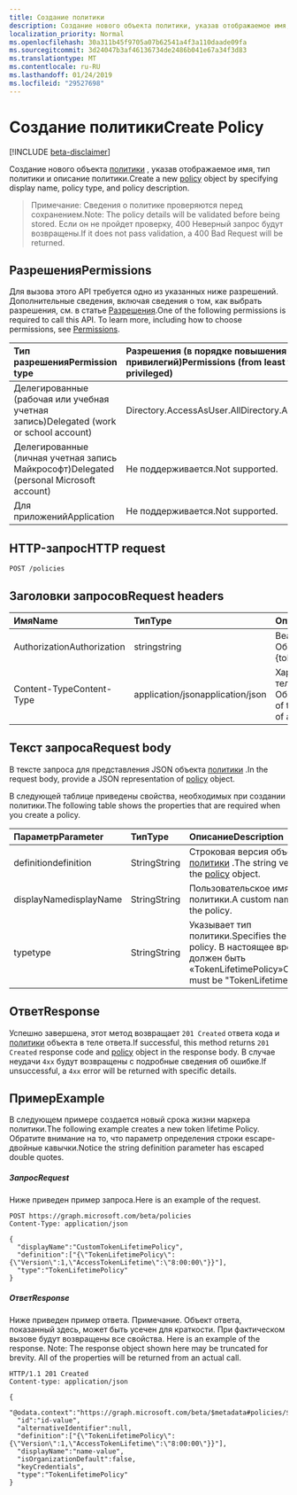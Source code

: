 ```yaml
---
title: Создание политики
description: Создание нового объекта политики, указав отображаемое имя, тип политики и описание политики.
localization_priority: Normal
ms.openlocfilehash: 30a311b45f9705a07b62541a4f3a110daade09fa
ms.sourcegitcommit: 3d24047b3af46136734de2486b041e67a34f3d83
ms.translationtype: MT
ms.contentlocale: ru-RU
ms.lasthandoff: 01/24/2019
ms.locfileid: "29527698"
---
```

# <a name="create-policy"></a><span data-ttu-id="08ece-103">Создание политики</span><span class="sxs-lookup"><span data-stu-id="08ece-103">Create Policy</span></span>

[!INCLUDE [beta-disclaimer](../../includes/beta-disclaimer.md)]

<span data-ttu-id="08ece-104">Создание нового объекта [политики](../resources/policy.md) , указав отображаемое имя, тип политики и описание политики.</span><span class="sxs-lookup"><span data-stu-id="08ece-104">Create a new [policy](../resources/policy.md) object by specifying display name, policy type, and policy description.</span></span>

><span data-ttu-id="08ece-105">Примечание: Сведения о политике проверяются перед сохранением.</span><span class="sxs-lookup"><span data-stu-id="08ece-105">Note: The policy details will be validated before being stored.</span></span> <span data-ttu-id="08ece-106">Если он не пройдет проверку, 400 Неверный запрос будут возвращены.</span><span class="sxs-lookup"><span data-stu-id="08ece-106">If it does not pass validation, a 400 Bad Request will be returned.</span></span>

## <a name="permissions"></a><span data-ttu-id="08ece-107">Разрешения</span><span class="sxs-lookup"><span data-stu-id="08ece-107">Permissions</span></span>
<span data-ttu-id="08ece-p102">Для вызова этого API требуется одно из указанных ниже разрешений. Дополнительные сведения, включая сведения о том, как выбрать разрешения, см. в статье [Разрешения](/graph/permissions-reference).</span><span class="sxs-lookup"><span data-stu-id="08ece-p102">One of the following permissions is required to call this API. To learn more, including how to choose permissions, see [Permissions](/graph/permissions-reference).</span></span>

|<span data-ttu-id="08ece-110">Тип разрешения</span><span class="sxs-lookup"><span data-stu-id="08ece-110">Permission type</span></span>      | <span data-ttu-id="08ece-111">Разрешения (в порядке повышения привилегий)</span><span class="sxs-lookup"><span data-stu-id="08ece-111">Permissions (from least to most privileged)</span></span>              |
|:--------------------|:---------------------------------------------------------|
|<span data-ttu-id="08ece-112">Делегированные (рабочая или учебная учетная запись)</span><span class="sxs-lookup"><span data-stu-id="08ece-112">Delegated (work or school account)</span></span> | <span data-ttu-id="08ece-113">Directory.AccessAsUser.All</span><span class="sxs-lookup"><span data-stu-id="08ece-113">Directory.AccessAsUser.All</span></span>    |
|<span data-ttu-id="08ece-114">Делегированные (личная учетная запись Майкрософт)</span><span class="sxs-lookup"><span data-stu-id="08ece-114">Delegated (personal Microsoft account)</span></span> | <span data-ttu-id="08ece-115">Не поддерживается.</span><span class="sxs-lookup"><span data-stu-id="08ece-115">Not supported.</span></span>    |
|<span data-ttu-id="08ece-116">Для приложений</span><span class="sxs-lookup"><span data-stu-id="08ece-116">Application</span></span> | <span data-ttu-id="08ece-117">Не поддерживается.</span><span class="sxs-lookup"><span data-stu-id="08ece-117">Not supported.</span></span> |

## <a name="http-request"></a><span data-ttu-id="08ece-118">HTTP-запрос</span><span class="sxs-lookup"><span data-stu-id="08ece-118">HTTP request</span></span>

```http
POST /policies
```
## <a name="request-headers"></a><span data-ttu-id="08ece-119">Заголовки запросов</span><span class="sxs-lookup"><span data-stu-id="08ece-119">Request headers</span></span>
| <span data-ttu-id="08ece-120">Имя</span><span class="sxs-lookup"><span data-stu-id="08ece-120">Name</span></span>       | <span data-ttu-id="08ece-121">Тип</span><span class="sxs-lookup"><span data-stu-id="08ece-121">Type</span></span> | <span data-ttu-id="08ece-122">Описание</span><span class="sxs-lookup"><span data-stu-id="08ece-122">Description</span></span>|
|:---------------|:--------|:----------|
| <span data-ttu-id="08ece-123">Authorization</span><span class="sxs-lookup"><span data-stu-id="08ece-123">Authorization</span></span>  | <span data-ttu-id="08ece-124">string</span><span class="sxs-lookup"><span data-stu-id="08ece-124">string</span></span>  | <span data-ttu-id="08ece-p103">Bearer {токен}. Обязательный.</span><span class="sxs-lookup"><span data-stu-id="08ece-p103">Bearer {token}. Required.</span></span> |
| <span data-ttu-id="08ece-127">Content-Type</span><span class="sxs-lookup"><span data-stu-id="08ece-127">Content-Type</span></span> | <span data-ttu-id="08ece-128">application/json</span><span class="sxs-lookup"><span data-stu-id="08ece-128">application/json</span></span>  | <span data-ttu-id="08ece-p104">Характер данных в теле объекта. Обязательный.</span><span class="sxs-lookup"><span data-stu-id="08ece-p104">Nature of the data in the body of an entity. Required.</span></span> |

## <a name="request-body"></a><span data-ttu-id="08ece-131">Текст запроса</span><span class="sxs-lookup"><span data-stu-id="08ece-131">Request body</span></span>
<span data-ttu-id="08ece-132">В тексте запроса для представления JSON объекта [политики](../resources/policy.md) .</span><span class="sxs-lookup"><span data-stu-id="08ece-132">In the request body, provide a JSON representation of [policy](../resources/policy.md) object.</span></span>

<span data-ttu-id="08ece-133">В следующей таблице приведены свойства, необходимых при создании политики.</span><span class="sxs-lookup"><span data-stu-id="08ece-133">The following table shows the properties that are required when you create a policy.</span></span>

| <span data-ttu-id="08ece-134">Параметр</span><span class="sxs-lookup"><span data-stu-id="08ece-134">Parameter</span></span>    | <span data-ttu-id="08ece-135">Тип</span><span class="sxs-lookup"><span data-stu-id="08ece-135">Type</span></span>   |<span data-ttu-id="08ece-136">Описание</span><span class="sxs-lookup"><span data-stu-id="08ece-136">Description</span></span>|
|:---------------|:--------|:----------|
|<span data-ttu-id="08ece-137">definition</span><span class="sxs-lookup"><span data-stu-id="08ece-137">definition</span></span>|<span data-ttu-id="08ece-138">String</span><span class="sxs-lookup"><span data-stu-id="08ece-138">String</span></span>|<span data-ttu-id="08ece-139">Строковая версия объекта [политики](../resources/policy.md) .</span><span class="sxs-lookup"><span data-stu-id="08ece-139">The string version of the [policy](../resources/policy.md) object.</span></span>|
|<span data-ttu-id="08ece-140">displayName</span><span class="sxs-lookup"><span data-stu-id="08ece-140">displayName</span></span>|<span data-ttu-id="08ece-141">String</span><span class="sxs-lookup"><span data-stu-id="08ece-141">String</span></span>|<span data-ttu-id="08ece-142">Пользовательское имя для политики.</span><span class="sxs-lookup"><span data-stu-id="08ece-142">A custom name for the policy.</span></span>|
|<span data-ttu-id="08ece-143">type</span><span class="sxs-lookup"><span data-stu-id="08ece-143">type</span></span>|<span data-ttu-id="08ece-144">String</span><span class="sxs-lookup"><span data-stu-id="08ece-144">String</span></span>|<span data-ttu-id="08ece-145">Указывает тип политики.</span><span class="sxs-lookup"><span data-stu-id="08ece-145">Specifies the type of policy.</span></span> <span data-ttu-id="08ece-146">В настоящее время должен быть «TokenLifetimePolicy»</span><span class="sxs-lookup"><span data-stu-id="08ece-146">Currently must be "TokenLifetimePolicy"</span></span>|

## <a name="response"></a><span data-ttu-id="08ece-147">Ответ</span><span class="sxs-lookup"><span data-stu-id="08ece-147">Response</span></span>

<span data-ttu-id="08ece-148">Успешно завершена, этот метод возвращает `201 Created` ответа кода и [политики](../resources/policy.md) объекта в теле ответа.</span><span class="sxs-lookup"><span data-stu-id="08ece-148">If successful, this method returns `201 Created` response code and [policy](../resources/policy.md) object in the response body.</span></span> <span data-ttu-id="08ece-149">В случае неудачи `4xx` будут возвращены с подробные сведения об ошибке.</span><span class="sxs-lookup"><span data-stu-id="08ece-149">If unsuccessful, a `4xx` error will be returned with specific details.</span></span>  

## <a name="example"></a><span data-ttu-id="08ece-150">Пример</span><span class="sxs-lookup"><span data-stu-id="08ece-150">Example</span></span>
<span data-ttu-id="08ece-151">В следующем примере создается новый срока жизни маркера политики.</span><span class="sxs-lookup"><span data-stu-id="08ece-151">The following example creates a new token lifetime Policy.</span></span> <span data-ttu-id="08ece-152">Обратите внимание на то, что параметр определения строки escape-двойные кавычки.</span><span class="sxs-lookup"><span data-stu-id="08ece-152">Notice the string definition parameter has escaped double quotes.</span></span>

##### <a name="request"></a><span data-ttu-id="08ece-153">Запрос</span><span class="sxs-lookup"><span data-stu-id="08ece-153">Request</span></span>
<span data-ttu-id="08ece-154">Ниже приведен пример запроса.</span><span class="sxs-lookup"><span data-stu-id="08ece-154">Here is an example of the request.</span></span>

```http
POST https://graph.microsoft.com/beta/policies
Content-Type: application/json

{
  "displayName":"CustomTokenLifetimePolicy",
  "definition":["{\"TokenLifetimePolicy\":{\"Version\":1,\"AccessTokenLifetime\":\"8:00:00\"}}"],
  "type":"TokenLifetimePolicy"
}
```

##### <a name="response"></a><span data-ttu-id="08ece-155">Ответ</span><span class="sxs-lookup"><span data-stu-id="08ece-155">Response</span></span>
<span data-ttu-id="08ece-p108">Ниже приведен пример ответа. Примечание. Объект ответа, показанный здесь, может быть усечен для краткости. При фактическом вызове будут возвращены все свойства.
</span><span class="sxs-lookup"><span data-stu-id="08ece-p108">Here is an example of the response. Note: The response object shown here may be truncated for brevity. All of the properties will be returned from an actual call.</span></span>

```http
HTTP/1.1 201 Created
Content-type: application/json

{
  "@odata.context":"https://graph.microsoft.com/beta/$metadata#policies/$entity",
  "id":"id-value",
  "alternativeIdentifier":null,
  "definition":["{\"TokenLifetimePolicy\":{\"Version\":1,\"AccessTokenLifetime\":\"8:00:00\"}}"],
  "displayName":"name-value",
  "isOrganizationDefault":false,
  "keyCredentials",
  "type":"TokenLifetimePolicy"
}

```

<!-- uuid: 8fcb5dbc-d5aa-4681-8e31-b001d5168d79
2015-10-25 14:57:30 UTC -->
<!--
{
  "type": "#page.annotation",
  "description": "message: createReply",
  "keywords": "",
  "section": "documentation",
  "tocPath": "",
  "suppressions": [
    "Error: /api-reference/beta/api/policy-post.md:\r\n      Exception processing links.\r\n    System.ArgumentException: Link Definition was null. Link text: !INCLUDE [beta-disclaimer](../../includes/beta-disclaimer.md)\r\n      at ApiDoctor.Validation.DocFile.get_LinkDestinations()\r\n      at ApiDoctor.Validation.DocSet.ValidateLinks(Boolean includeWarnings, String[] relativePathForFiles, IssueLogger issues, Boolean requireFilenameCaseMatch, Boolean printOrphanedFiles)"
  ]
}
-->
